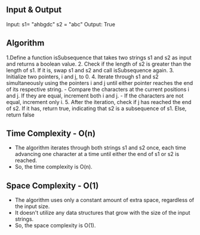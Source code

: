 ## Input & Output
Input: s1= "ahbgdc" s2 = "abc"
Output: True

## Algorithm

1.Define a function isSubsequence that takes two strings s1 and s2 as input and returns a boolean value.
2. Check if the length of s2 is greater than the length of s1. If it is, swap s1 and s2 and call isSubsequence again.
3. Initialize two pointers, i and j, to 0.
4. Iterate through s1 and s2 simultaneously using the pointers i and j until either pointer reaches the end of its respective string.
    - Compare the characters at the current positions i and j. If they are equal, increment both i and j.
    - If the characters are not equal, increment only i.
5. After the iteration, check if j has reached the end of s2. If it has, return true, indicating that s2 is a subsequence of s1. Else, return false

## Time Complexity - O(n)

- The algorithm iterates through both strings s1 and s2 once, each time advancing one character at a time until either the end of s1 or s2 is reached.
- So, the time complexity is O(n).

## Space Complexity - O(1)

- The algorithm uses only a constant amount of extra space, regardless of the input size.
- It doesn't utilize any data structures that grow with the size of the input strings.
- So, the space complexity is O(1).